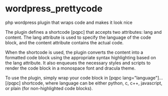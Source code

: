 # wordpress_prettycode
php wordpress plugin that wraps code and makes it look nice

The plugin defines a shortcode [pqpc] that accepts two attributes: lang and content. The lang attribute is used to specify the language of the code block, and the content attribute contains the actual code.

When the shortcode is used, the plugin converts the content into a formatted code block using the appropriate syntax highlighting based on the lang attribute. It also enqueues the necessary styles and scripts to render the code block in a monospace font and dracula theme.

To use the plugin, simply wrap your code block in [pqpc lang="language"]...[/pqpc] shortcode, where language can be either python, c, c++, javascript, or plain (for non-highlighted code blocks).
